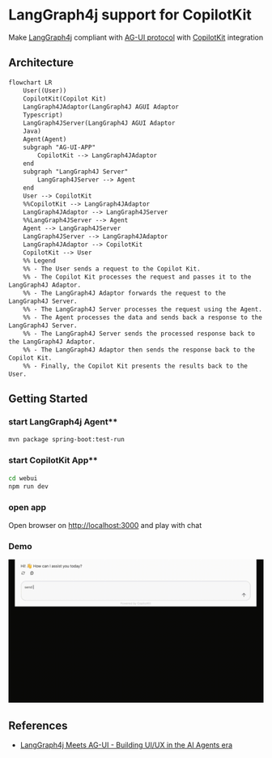 # LangGraph4j support for CopilotKit

Make [LangGraph4j] compliant with [AG-UI protocol][AG-UI] with [CopilotKit] integration

## Architecture

```mermaid
flowchart LR
    User((User))
    CopilotKit(Copilot Kit)
    LangGraph4JAdaptor(LangGraph4J AGUI Adaptor
    Typescript)
    LangGraph4JServer(LangGraph4J AGUI Adaptor
    Java)
    Agent(Agent)
    subgraph "AG-UI-APP"
        CopilotKit --> LangGraph4JAdaptor
    end
    subgraph "LangGraph4J Server"
        LangGraph4JServer --> Agent
    end
    User --> CopilotKit
    %%CopilotKit --> LangGraph4JAdaptor
    LangGraph4JAdaptor --> LangGraph4JServer
    %%LangGraph4JServer --> Agent
    Agent --> LangGraph4JServer
    LangGraph4JServer --> LangGraph4JAdaptor
    LangGraph4JAdaptor --> CopilotKit
    CopilotKit --> User
    %% Legend
    %% - The User sends a request to the Copilot Kit.
    %% - The Copilot Kit processes the request and passes it to the LangGraph4J Adaptor.
    %% - The LangGraph4J Adaptor forwards the request to the LangGraph4J Server.
    %% - The LangGraph4J Server processes the request using the Agent.
    %% - The Agent processes the data and sends back a response to the LangGraph4J Server.
    %% - The LangGraph4J Server sends the processed response back to the LangGraph4J Adaptor.
    %% - The LangGraph4J Adaptor then sends the response back to the Copilot Kit.
    %% - Finally, the Copilot Kit presents the results back to the User.

```
## Getting Started

### start LangGraph4j Agent**

```bash
mvn package spring-boot:test-run
```

### start CopilotKit App**

```bash
cd webui
npm run dev
```

### open app

Open browser on [http://localhost:3000](http://localhost:3000) and play with chat

### Demo 

![demo](demo.gif)

## References

* [LangGraph4j Meets AG-UI - Building UI/UX in the AI Agents era](https://bsorrentino.github.io/bsorrentino/ai/2025/08/21/LangGraph4j-meets-AG-UI.html)


[AG-UI]: https://docs.ag-ui.com/introduction
[CopilotKit]: https://www.copilotkit.ai
[LangGraph4j]: https://github.com/langgraph4j/langgraph4j
